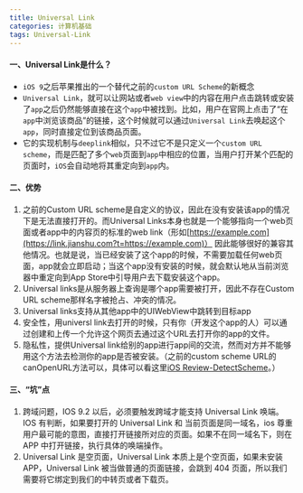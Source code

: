 ```yaml
---
title: Universal Link
categories: 计算机基础
tags: Universal-Link
---
```


#### 一、Universal Link是什么？

- `iOS 9`之后苹果推出的一个替代之前的`custom URL Scheme`的新概念
- `Universal Link`，就可以让网站或者`web view`中的内容在用户点击跳转或安装了`app`之后仍然能够直接在这个`app`中被找到。比如，用户在官网上点击了“在`app`中浏览该商品”的链接，这个时候就可以通过`Universal Link`去唤起这个`app`，同时直接定位到该商品页面。
- 它的实现机制与`deeplink`相似，只不过它不是只定义一个`custom URL scheme`，而是匹配了多个`web`页面到`app`中相应的位置，当用户打开某个匹配的页面时，`iOS`会自动地将其重定向到`app`内。

<!-- more -->

#### 二、优势

1. 之前的Custom URL scheme是自定义的协议，因此在没有安装该app的情况下是无法直接打开的。而Universal Links本身也就是一个能够指向一个web页面或者app中的内容页的标准的web link（形如[https://example.com](https://link.jianshu.com?t=https://example.com)） 因此能够很好的兼容其他情况。也就是说，当已经安装了这个app的时候，不需要加载任何web页面，app就会立即启动；当这个app没有安装的时候，就会默认地从当前浏览器中重定向到App Store中引导用户去下载安装这个app。
2. Universal links是从服务器上查询是哪个app需要被打开，因此不存在Custom URL scheme那样名字被抢占、冲突的情况。
3. Universal links支持从其他app中的UIWebView中跳转到目标app
4. 安全性，用universl link去打开的时候，只有你（开发这个app的人）可以通过创建和上传一个允许这个网页去通过这个URL去打开你的app的文件。
5. 隐私性，提供Universal link给别的app进行app间的交流，然而对方并不能够用这个方法去检测你的app是否被安装。（之前的custom scheme URL的canOpenURL方法可以，具体可以看这里[iOS Review-DetectScheme](https://www.jianshu.com/p/97a0e708a6b2)。）


#### 三、“坑”点

1. 跨域问题，IOS 9.2 以后，必须要触发跨域才能支持 Universal Link 唤端。IOS 有判断，如果要打开的 Universal Link 和 当前页面是同一域名，ios 尊重用户最可能的意图，直接打开链接所对应的页面。如果不在同一域名下，则在APP 中打开链接，执行具体的唤端操作。
2. Universal Link 是空页面，Universal Link 本质上是个空页面，如果未安装 APP，Universal Link 被当做普通的页面链接，会跳到 404 页面，所以我们需要将它绑定到我们的中转页或者下载页。